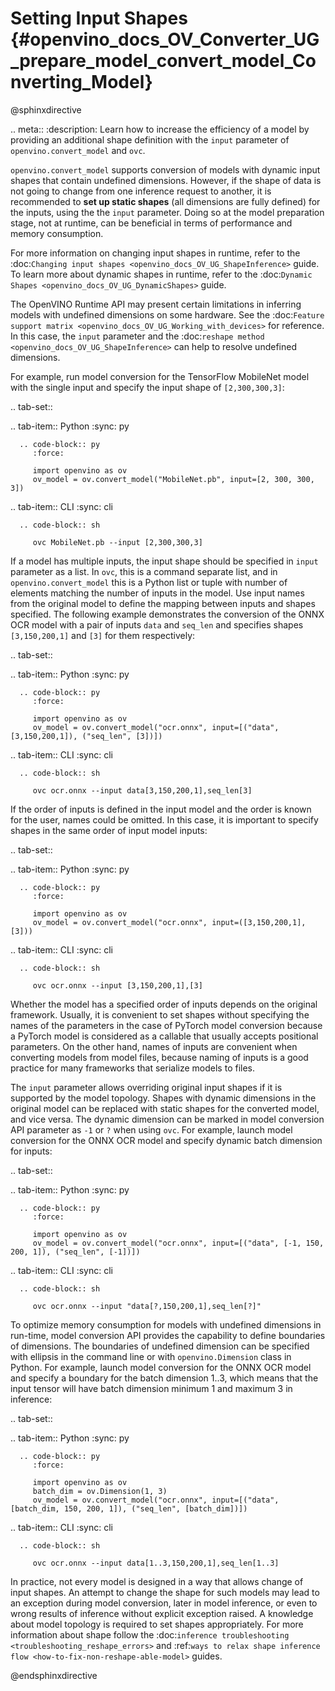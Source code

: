 # Setting Input Shapes {#openvino_docs_OV_Converter_UG_prepare_model_convert_model_Converting_Model}

@sphinxdirective

.. meta::
   :description: Learn how to increase the efficiency of a model by providing an additional shape definition with the ``input`` parameter of ``openvino.convert_model`` and ``ovc``.


``openvino.convert_model`` supports conversion of models with dynamic input shapes that
contain undefined dimensions. However, if the shape of data is not going to change from
one inference request to another, it is recommended to **set up static shapes**
(all dimensions are fully defined) for the inputs, using the the ``input`` parameter.
Doing so at the model preparation stage, not at runtime, can be beneficial in terms of
performance and memory consumption.

For more information on changing input shapes in runtime, refer to the 
:doc:`Changing input shapes <openvino_docs_OV_UG_ShapeInference>` guide.
To learn more about dynamic shapes in runtime, refer to the 
:doc:`Dynamic Shapes <openvino_docs_OV_UG_DynamicShapes>` guide.

The OpenVINO Runtime API may present certain limitations in inferring models with undefined dimensions on some hardware. 
See the :doc:`Feature support matrix <openvino_docs_OV_UG_Working_with_devices>` for reference.
In this case, the ``input`` parameter and the :doc:`reshape method <openvino_docs_OV_UG_ShapeInference>` can help to resolve undefined dimensions.

For example, run model conversion for the TensorFlow MobileNet model with the single input
and specify the input shape of ``[2,300,300,3]``:

.. tab-set::

   .. tab-item:: Python
      :sync: py

      .. code-block:: py
         :force:

         import openvino as ov
         ov_model = ov.convert_model("MobileNet.pb", input=[2, 300, 300, 3])

   .. tab-item:: CLI
      :sync: cli

      .. code-block:: sh

         ovc MobileNet.pb --input [2,300,300,3]

If a model has multiple inputs, the input shape should be specified in ``input`` parameter as a list. In ``ovc``, this is a command separate list, and in ``openvino.convert_model`` this is a Python list or tuple with number of elements matching the number of inputs in the model. Use input names from the original model to define the mapping between inputs and shapes specified.
The following example demonstrates the conversion of the ONNX OCR model with a pair of inputs ``data`` and ``seq_len``
and specifies shapes ``[3,150,200,1]`` and ``[3]`` for them respectively:

.. tab-set::

   .. tab-item:: Python
      :sync: py

      .. code-block:: py
         :force:

         import openvino as ov
         ov_model = ov.convert_model("ocr.onnx", input=[("data", [3,150,200,1]), ("seq_len", [3])])

   .. tab-item:: CLI
      :sync: cli

      .. code-block:: sh

         ovc ocr.onnx --input data[3,150,200,1],seq_len[3]

If the order of inputs is defined in the input model and the order is known for the user, names could be omitted. In this case, it is important to specify shapes in the same order of input model inputs:

.. tab-set::

   .. tab-item:: Python
      :sync: py

      .. code-block:: py
         :force:

         import openvino as ov
         ov_model = ov.convert_model("ocr.onnx", input=([3,150,200,1], [3]))

   .. tab-item:: CLI
      :sync: cli

      .. code-block:: sh

         ovc ocr.onnx --input [3,150,200,1],[3]

Whether the model has a specified order of inputs depends on the original framework. Usually, it is convenient to set shapes without specifying the names of the parameters in the case of PyTorch model conversion because a PyTorch model is considered as a callable that usually accepts positional parameters. On the other hand, names of inputs are convenient when converting models from model files, because naming of inputs is a good practice for many frameworks that serialize models to files.

The ``input`` parameter allows overriding original input shapes if it is supported by the model topology.
Shapes with dynamic dimensions in the original model can be replaced with static shapes for the converted model, and vice versa.
The dynamic dimension can be marked in model conversion API parameter as ``-1`` or ``?`` when using ``ovc``.
For example, launch model conversion for the ONNX OCR model and specify dynamic batch dimension for inputs:

.. tab-set::

   .. tab-item:: Python
      :sync: py

      .. code-block:: py
         :force:

         import openvino as ov
         ov_model = ov.convert_model("ocr.onnx", input=[("data", [-1, 150, 200, 1]), ("seq_len", [-1])])

   .. tab-item:: CLI
      :sync: cli

      .. code-block:: sh

         ovc ocr.onnx --input "data[?,150,200,1],seq_len[?]"

To optimize memory consumption for models with undefined dimensions in run-time, model conversion API provides the capability to define boundaries of dimensions.
The boundaries of undefined dimension can be specified with ellipsis in the command line or with ``openvino.Dimension`` class in Python.
For example, launch model conversion for the ONNX OCR model and specify a boundary for the batch dimension 1..3, which means that the input tensor will have batch dimension minimum 1 and maximum 3 in inference:

.. tab-set::

   .. tab-item:: Python
      :sync: py

      .. code-block:: py
         :force:

         import openvino as ov
         batch_dim = ov.Dimension(1, 3)
         ov_model = ov.convert_model("ocr.onnx", input=[("data", [batch_dim, 150, 200, 1]), ("seq_len", [batch_dim])])

   .. tab-item:: CLI
      :sync: cli

      .. code-block:: sh

         ovc ocr.onnx --input data[1..3,150,200,1],seq_len[1..3]

In practice, not every model is designed in a way that allows change of input shapes. An attempt to change the shape for such models may lead to an exception during model conversion, later in model inference, or even to wrong results of inference without explicit exception raised. A knowledge about model topology is required to set shapes appropriately.
For more information about shape follow the :doc:`inference troubleshooting <troubleshooting_reshape_errors>`
and :ref:`ways to relax shape inference flow <how-to-fix-non-reshape-able-model>` guides.

@endsphinxdirective